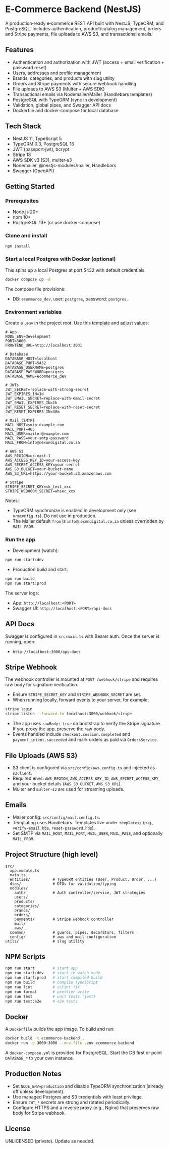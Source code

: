 # E‑Commerce Backend (NestJS)

A production‑ready e‑commerce REST API built with NestJS, TypeORM, and PostgreSQL. Includes authentication, product/catalog management, orders and Stripe payments, file uploads to AWS S3, and transactional emails.


## Features
- Authentication and authorization with JWT (access + email verification + password reset)
- Users, addresses and profile management
- Brands, categories, and products with slug utility
- Orders and Stripe payments with secure webhook handling
- File uploads to AWS S3 (Multer + AWS SDK)
- Transactional emails via Nodemailer/Mailer (Handlebars templates)
- PostgreSQL with TypeORM (sync in development)
- Validation, global pipes, and Swagger API docs
- Dockerfile and docker‑compose for local database


## Tech Stack
- NestJS 11, TypeScript 5
- TypeORM 0.3, PostgreSQL 16
- JWT (passport‑jwt), bcrypt
- Stripe 18
- AWS SDK v3 (S3), multer‑s3
- Nodemailer, @nestjs-modules/mailer, Handlebars
- Swagger (OpenAPI)


## Getting Started

### Prerequisites
- Node.js 20+
- npm 10+
- PostgreSQL 13+ (or use docker‑compose)

### Clone and install
```bash
npm install
```

### Start a local Postgres with Docker (optional)
This spins up a local Postgres at port 5432 with default credentials.
```bash
docker compose up -d
```
The compose file provisions:
- DB: `ecommerce_dev`, user: `postgres`, password: `postgres`.

### Environment variables
Create a `.env` in the project root. Use this template and adjust values:
```env
# App
NODE_ENV=development
PORT=3000
FRONTEND_URL=http://localhost:3001

# Database
DATABASE_HOST=localhost
DATABASE_PORT=5432
DATABASE_USERNAME=postgres
DATABASE_PASSWORD=postgres
DATABASE_NAME=ecommerce_dev

# JWTs
JWT_SECRET=replace-with-strong-secret
JWT_EXPIRES_IN=1d
JWT_EMAIL_SECRET=replace-with-email-secret
JWT_EMAIL_EXPIRES_IN=1h
JWT_RESET_SECRET=replace-with-reset-secret
JWT_RESET_EXPIRES_IN=30m

# Mail (SMTP)
MAIL_HOST=smtp.example.com
MAIL_PORT=465
MAIL_USER=mailer@example.com
MAIL_PASS=your-smtp-password
MAIL_FROM=info@nexondigital.co.za

# AWS S3
AWS_REGION=us-east-1
AWS_ACCESS_KEY_ID=your-access-key
AWS_SECRET_ACCESS_KEY=your-secret
AWS_S3_BUCKET=your-bucket-name
AWS_S3_URL=https://your-bucket.s3.amazonaws.com

# Stripe
STRIPE_SECRET_KEY=sk_test_xxx
STRIPE_WEBHOOK_SECRET=whsec_xxx
```
Notes:
- TypeORM synchronize is enabled in development only (see `ormconfig.ts`). Do not use in production.
- The Mailer default `from` is `info@nexondigital.co.za` unless overridden by `MAIL_FROM`.

### Run the app
- Development (watch):
```bash
npm run start:dev
```
- Production build and start:
```bash
npm run build
npm run start:prod
```
The server logs:
- App: `http://localhost:<PORT>`
- Swagger UI: `http://localhost:<PORT>/api-docs`


## API Docs
Swagger is configured in `src/main.ts` with Bearer auth. Once the server is running, open:
- `http://localhost:3000/api-docs`


## Stripe Webhook
The webhook controller is mounted at `POST /webhook/stripe` and requires raw body for signature verification.
- Ensure `STRIPE_SECRET_KEY` and `STRIPE_WEBHOOK_SECRET` are set.
- When running locally, forward events to your server, for example:
```bash
stripe login
stripe listen --forward-to localhost:3000/webhook/stripe
```
- The app uses `rawBody: true` on bootstrap to verify the Stripe signature. If you proxy the app, preserve the raw body.
- Events handled include `checkout.session.completed` and `payment_intent.succeeded` and mark orders as paid via `OrdersService`.


## File Uploads (AWS S3)
- S3 client is configured via `src/config/aws.config.ts` and injected as `s3Client`.
- Required envs: `AWS_REGION`, `AWS_ACCESS_KEY_ID`, `AWS_SECRET_ACCESS_KEY`, and your bucket details (`AWS_S3_BUCKET`, `AWS_S3_URL`).
- Multer and `multer-s3` are used for streaming uploads.


## Emails
- Mailer config: `src/config/mail.config.ts`.
- Templating uses Handlebars. Templates live under `templates/` (e.g., `verify-email.hbs`, `reset-password.hbs`).
- Set SMTP via `MAIL_HOST`, `MAIL_PORT`, `MAIL_USER`, `MAIL_PASS`, and optionally `MAIL_FROM`.


## Project Structure (high level)
```
src/
  app.module.ts
  main.ts
  entities/          # TypeORM entities (User, Product, Order, ...)
  dtos/              # DTOs for validation/typing
  modules/
    auth/            # Auth controller/service, JWT strategies
    users/
    products/
    categories/
    brands/
    orders/
    payments/        # Stripe webhook controller
    mail/
    aws/
  common/            # guards, pipes, decorators, filters
  config/            # aws and mail configuration
utils/               # slug utility
```


## NPM Scripts
```bash
npm run start        # start app
npm run start:dev    # start in watch mode
npm run start:prod   # start compiled build
npm run build        # compile TypeScript
npm run lint         # eslint fix
npm run format       # prettier write
npm run test         # unit tests (jest)
npm run test:e2e     # e2e tests
```


## Docker
A `Dockerfile` builds the app image. To build and run:
```bash
docker build -t ecommerce-backend .
docker run -p 3000:3000 --env-file .env ecommerce-backend
```
A `docker-compose.yml` is provided for PostgreSQL. Start the DB first or point `DATABASE_*` to your own instance.


## Production Notes
- Set `NODE_ENV=production` and disable TypeORM synchronization (already off unless development).
- Use managed Postgres and S3 credentials with least privilege.
- Ensure `JWT_*` secrets are strong and rotated periodically.
- Configure HTTPS and a reverse proxy (e.g., Nginx) that preserves raw body for Stripe webhook.


## License
UNLICENSED (private). Update as needed.
